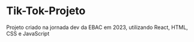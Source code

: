# Tik-Tok-Projeto
Projeto criado na jornada dev da EBAC em 2023, utilizando React, HTML, CSS e JavaScript
